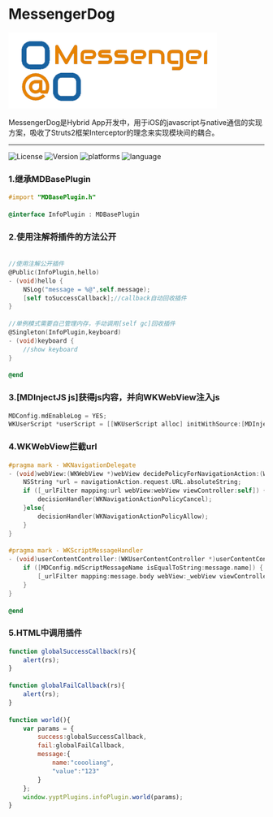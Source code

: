 # MessengerDog

<img src="./MessengerDog.png"/><br/>

 MessengerDog是Hybrid App开发中，用于iOS的javascript与native通信的实现方案，吸收了Struts2框架Interceptor的理念来实现模块间的耦合。

--------------------------

![License](https://img.shields.io/github/license/coooliang/MessengerDog)
![Version](https://img.shields.io/github/v/tag/coooliang/MessengerDog)
![platforms](https://img.shields.io/cocoapods/p/MessengerDog)
![language](https://img.shields.io/github/languages/top/coooliang/MessengerDog)


### 1.继承MDBasePlugin

```objective-c
#import "MDBasePlugin.h"

@interface InfoPlugin : MDBasePlugin

```

### 2.使用注解将插件的方法公开

```objective-c

//使用注解公开插件
@Public(InfoPlugin,hello)
- (void)hello {
    NSLog("message = %@",self.message);
    [self toSuccessCallback];//callback自动回收插件
}

//单例模式需要自己管理内存，手动调用[self gc]回收插件
@Singleton(InfoPlugin,keyboard)
- (void)keyboard {
    //show keyboard
}

@end
```

### 3.[MDInjectJS js]获得js内容，并向WKWebView注入js

```objective-c
MDConfig.mdEnableLog = YES;
WKUserScript *userScript = [[WKUserScript alloc] initWithSource:[MDInjectJS js] injectionTime:WKUserScriptInjectionTimeAtDocumentStart forMainFrameOnly:NO];
```

### 4.WKWebView拦截url

```objective-c
#pragma mark - WKNavigationDelegate
- (void)webView:(WKWebView *)webView decidePolicyForNavigationAction:(WKNavigationAction *)navigationAction decisionHandler:(void (^)(WKNavigationActionPolicy))decisionHandler {
    NSString *url = navigationAction.request.URL.absoluteString;
    if ([_urlFilter mapping:url webView:webView viewController:self]) {
        decisionHandler(WKNavigationActionPolicyCancel);
    }else{
        decisionHandler(WKNavigationActionPolicyAllow);
    }
}

#pragma mark - WKScriptMessageHandler
- (void)userContentController:(WKUserContentController *)userContentController didReceiveScriptMessage:(WKScriptMessage *)message {
    if ([MDConfig.mdScriptMessageName isEqualToString:message.name]) {
        [_urlFilter mapping:message.body webView:_webView viewController:self];
    }
}

@end
```

### 5.HTML中调用插件

```js
function globalSuccessCallback(rs){
    alert(rs);
}

function globalFailCallback(rs){
    alert(rs);
}

function world(){
    var params = {
        success:globalSuccessCallback,
        fail:globalFailCallback,
        message:{
            name:"coooliang",
            "value":"123"
        }
    };
    window.yyptPlugins.infoPlugin.world(params);
}
```

